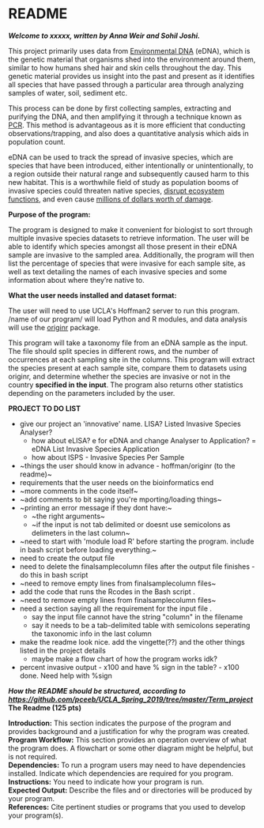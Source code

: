 # README

***Welcome to xxxxx, written by Anna Weir and Sohil Joshi.***

This project primarily uses data from [Environmental DNA](https://www.sciencedirect.com/science/article/pii/S0006320714004443) (eDNA), which is the genetic material that organisms shed into the environment around them, similar to how humans shed hair and skin cells throughout the day. This genetic material provides us insight into the past and present as it identifies all species that have passed through a particular area through analyzing samples of water, soil, sediment etc.   

This process can be done by first collecting samples, extracting and purifying the DNA, and then amplifying it through a technique known as [PCR](https://www.yourgenome.org/facts/what-is-pcr-polymerase-chain-reaction). This method is advantageous as it is more efficient that conducting observations/trapping, and also does a quantitative analysis which aids in population count.   

eDNA can be used to track the spread of invasive species, which are species that have been introduced, either intentionally or unintentionally, to a region outside their natural range and subsequently caused harm to this new habitat. This is a worthwhile field of study as population booms of invasive species could threaten native species, [disrupt ecosystem functions](https://www.environmentalscience.org/invasive-species), and even cause [millions of dollars worth of damage](https://2001-2009.state.gov/g/oes/ocns/inv/cs/2304.htm).   

**Purpose of the program:**

The program is designed to make it convenient for biologist to sort through multiple invasive species datasets to retrieve information. The user will be able to identify which species amongst all those present in their eDNA sample are invasive to the sampled area. Additionally, the program will then list the percentage of species that were invasive for each sample site, as well as text detailing the names of each invasive species and some information about where they’re native to. 

**What the user needs installed and dataset format:**

The user will need to use UCLA's Hoffman2 server to run this program. /name of our program/ will load Python and R modules, and data analysis will use the [originr](https://github.com/ropensci/originr) package. 

This program will take a taxonomy file from an eDNA sample as the input. The file should split species in different rows, and the number of occurrences at each sampling site in the columns. This program will extract the species present at each sample site, compare them to datasets using originr, and determine whether the species are invasive or not in the country **specified in the input**. The program also returns other statistics depending on the parameters included by the user.

**PROJECT TO DO LIST**
  - give our project an 'innovative' name. LISA? Listed Invasive Species Analyser?
    - how about eLISA? e for eDNA and change Analyser to Application? = eDNA List Invasive Species Application
    - how about ISPS - Invasive Species Per Sample
  - ~things the user should know in advance - hoffman/originr (to the readme)~   
  - requirements that the user needs on the bioinformatics end   
  - ~more comments in the code itself~       
  - ~add comments to bit saying you're mporting/loading things~   
  - ~printing an error message if they dont have:~
    - ~the right arguments~   
    - ~if the input is not tab delimited or doesnt use semicolons as delimeters in the last column~
  - ~need to start with 'module load R' before starting the program. include in bash script before loading everything.~    
  - need to create the output file   
  - need to delete the finalsamplecolumn files after the output file finishes - do this in bash script    
  - ~need to remove empty lines from finalsamplecolumn files~    
  - add the code that runs the Rcodes in the Bash script .   
  - ~need to remove empty lines from finalsamplecolumn files~    
  - need a section saying all the requirement for the input file .    
    - say the input file cannot have the string "column" in the filename   
    - say it needs to be a tab-delimited table with semicolons seperating the taxonomic info in the last column    
  - make the readme look nice. add the vingette(??) and the other things listed in the project details   
    - maybe make a flow chart of how the program works idk?   
  - percent invasive output - x100 and have % sign in the table? - x100 done. Need help with %sign
    
***How the README should be structured, according to https://github.com/pceeb/UCLA_Spring_2019/tree/master/Term_project***          
**The Readme (125 pts)**       

**Introduction:** This section indicates the purpose of the program and provides background and a justification for why the program was created.    
**Program Workflow:** This section provides an operation overview of what the program does. A flowchart or some other diagram might be helpful, but is not required.     
**Dependencies:** To run a program users may need to have dependencies installed. Indicate which dependencies are required for you program.   
**Instructions:** You need to indicate how your program is run.    
**Expected Output:** Describe the files and or directories will be produced by your program.   
**References:** Cite pertinent studies or programs that you used to develop your program(s).   

